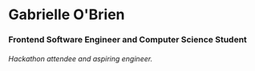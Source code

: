 # Gabrielle O'Brien
### Frontend Software Engineer and Computer Science Student
###### Hackathon attendee and aspiring engineer.
